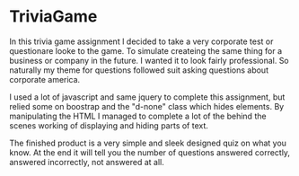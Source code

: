 # TriviaGame

In this trivia game assignment I decided to take a very corporate test or questionare looke to the game. To simulate createing the same thing for a business or company in the future. I wanted it to look fairly professional. So naturally my theme for questions followed suit asking questions about corporate america.

I used a lot of javascript and same jquery to complete this assignment, but relied some on boostrap and the "d-none" class which hides elements. By manipulating the HTML I managed to complete a lot of the behind the scenes working of displaying and hiding parts of text.

The finished product is a very simple and sleek designed quiz on what you know. At the end it will tell you the number of questions answered correctly, answered incorrectly, not answered at all.